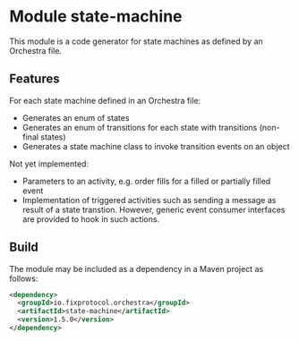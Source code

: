 # Module state-machine

This module is a code generator for state machines as defined by an Orchestra file.

## Features

For each state machine defined in an Orchestra file:

* Generates an enum of states
* Generates an enum of transitions for each state with transitions (non-final states)
* Generates a state machine class to invoke transition events on an object

Not yet implemented:

* Parameters to an activity, e.g. order fills for a filled or partially filled event
* Implementation of triggered activities such as sending a message as result of a state transtion. However, generic event consumer interfaces
are provided to hook in such actions.


## Build

The module may be included as a dependency in a Maven project as follows:

```xml
<dependency>
  <groupId>io.fixprotocol.orchestra</groupId>
  <artifactId>state-machine</artifactId>
  <version>1.5.0</version>
</dependency>
```
